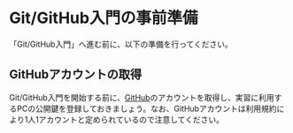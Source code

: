 # Git/GitHub入門の事前準備

「Git/GitHub入門」へ進む前に、以下の準備を行ってください。

## GitHubアカウントの取得

Git/GitHub入門を開始する前に、[GitHub](https://github.com/)のアカウントを取得し、実習に利用するPCの公開鍵を登録しておきましょう。なお、GitHubアカウントは利用規約により1人1アカウントと定められているので注意してください。
